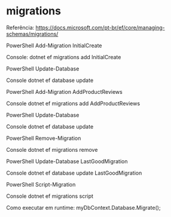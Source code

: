 # migrations
Referência: https://docs.microsoft.com/pt-br/ef/core/managing-schemas/migrations/

PowerShell
Add-Migration InitialCreate

Console:
dotnet ef migrations add InitialCreate



PowerShell
Update-Database

Console
dotnet ef database update



PowerShell
Add-Migration AddProductReviews

Console
dotnet ef migrations add AddProductReviews



PowerShell
Update-Database

Console
dotnet ef database update



PowerShell
Remove-Migration

Console
dotnet ef migrations remove



PowerShell
Update-Database LastGoodMigration

Console
dotnet ef database update LastGoodMigration



PowerShell
Script-Migration

Console
dotnet ef migrations script



Como executar em runtime:
myDbContext.Database.Migrate();

